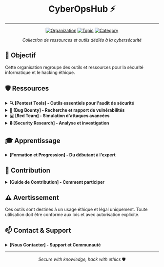 <div align="center">

# CyberOpsHub ⚡
---

[![Organization](https://img.shields.io/badge/Organization-CyberOpsHub-181717?logo=github)](https://github.com/CyberOpsHub)
[![Topic](https://img.shields.io/badge/Topic-Security-red?logo=github)](https://github.com/topics/security)
[![Category](https://img.shields.io/badge/Category-Pentest-blue?logo=github)](https://github.com/topics/pentest)

*Collection de ressources et outils dédiés à la cybersécurité*
</div>

## 🎯 Objectif
Cette organisation regroupe des outils et ressources pour la sécurité informatique et le hacking éthique.

## 🛡️ Ressources

<details>
<summary><strong>🔍 [Pentest Tools] - Outils essentiels pour l'audit de sécurité</strong></summary>

- [Security Assessment]
  - [Scanner de vulnérabilités]
  - [Tests d'intrusion]
  - [Audit de configuration]
  - [Analyse de code]

- [Network Security]
  - [Analyse de trafic]
  - [Tests d'infrastructure]
  - [Sécurité périmétrique]
  - [Détection d'intrusion]
</details>

<details>
<summary><strong>🐞 [Bug Bounty] - Recherche et rapport de vulnérabilités</strong></summary>

- [Reconnaissance Tools]
  - [Enumération de domaines]
  - [Scan de ports]
  - [Cartographie d'applications]
  - [OSINT avancé]

- [Report Templates]
  - [Templates standardisés]
  - [Bonnes pratiques]
  - [Preuves de concept]
  - [Impact assessment]
</details>

<details>
<summary><strong>💻 [Red Team] - Simulation d'attaques avancées</strong></summary>

- [Exploit Development]
  - [Recherche de vulnérabilités]
  - [Développement de PoC]
  - [Tests d'exploitation]
  - [Validation de patches]

- [Post-Exploitation]
  - [Persistence]
  - [Pivoting réseau]
  - [Elevation de privilèges]
  - [Data exfiltration]
</details>

<details>
<summary><strong>🔒 [Security Research] - Analyse et investigation</strong></summary>

- [Malware Analysis]
  - [Analyse statique]
  - [Analyse dynamique]
  - [Rétro-ingénierie]
  - [Classification de malware]

- [Threat Intel]
  - [Veille cybersécurité]
  - [Indicateurs de compromission]
  - [Analyse de menaces]
  - [Reporting sécurité]
</details>

## 🎓 Apprentissage

<details>
<summary><strong>[Formation et Progression] - Du débutant à l'expert</strong></summary>

### [Niveau Débutant]
- [Fondamentaux réseau]
- [Linux essentials]
- [Scripting de base]
- [Sécurité 101]

### [Niveau Intermédiaire]
- [Web security]
- [Network pentesting]
- [Exploit basics]
- [Forensics]

### [Niveau Expert]
- [Zero-day research]
- [Advanced exploitation]
- [Malware development]
- [Red teaming]
</details>

## 🤝 Contribution

<details>
<summary><strong>[Guide de Contribution] - Comment participer</strong></summary>

1. Fork du repository
2. Création d'une branche
   ```bash
   git checkout -b feature/nouvelle-feature
   ```
3. Commit des changements
   ```bash
   git commit -m "✨ Ajout de feature"
   ```
4. Push et Pull Request
</details>

## ⚠️ Avertissement
Ces outils sont destinés à un usage éthique et légal uniquement. Toute utilisation doit être conforme aux lois et avec autorisation explicite.

## 📫 Contact & Support

<details>
<summary><strong>[Nous Contacter] - Support et Communauté</strong></summary>

- **GitHub**: [@CyberOpsHub]
- **Discord**: [CyberOps Community]
- **Twitter**: [@CyberOpsHub]
</details>

---

<div align="center">

*Secure with knowledge, hack with ethics* 🛡️

</div>
